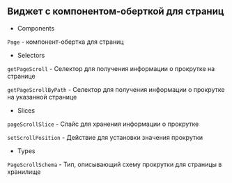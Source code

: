 ## Виджет с компонентом-оберткой для страниц

- Components

`Page` - компонент-обертка для страниц

- Selectors

`getPageScroll` - Селектор для получения информации о прокрутке на странице

`getPageScrollByPath` - Селектор для получения информации о прокрутке на указанной странице

- Slices

`pageScrollSlice` - Слайс для хранения информации о прокрутке

`setScrollPosition` - Действие для установки значения прокрутки

- Types

`PageScrollSchema` - Тип, описывающий схему прокрутки для страницы в хранилище
